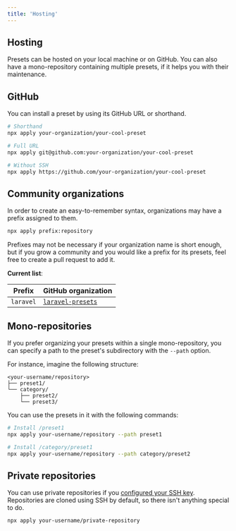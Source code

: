 ```yaml
---
title: 'Hosting'
---
```


## Hosting

Presets can be hosted on your local machine or on GitHub. You can also have a mono-repository containing multiple presets, if it helps you with their maintenance.

## GitHub

You can install a preset by using its GitHub URL or shorthand.

```bash
# Shorthand
npx apply your-organization/your-cool-preset

# Full URL
npx apply git@github.com:your-organization/your-cool-preset

# Without SSH
npx apply https://github.com/your-organization/your-cool-preset
```

## Community organizations

In order to create an easy-to-remember syntax, organizations may have a prefix assigned to them.

```bash
npx apply prefix:repository
```

Prefixes may not be necessary if your organization name is short enough, but if you grow a community and you would like a prefix for its presets, feel free to create a pull request to add it.

**Current list**:

| Prefix    | GitHub organization                                     |
| --------- | ------------------------------------------------------- |
| `laravel` | [`laravel-presets`](https://github.com/laravel-presets) |

## Mono-repositories

If you prefer organizing your presets within a single mono-repository, you can specify a path to the preset's subdirectory with the `--path` option.

For instance, imagine the following structure:

```
<your-username/repository>
├── preset1/
└── category/
    ├── preset2/
    └── preset3/
```

You can use the presets in it with the following commands:

```bash
# Install /preset1
npx apply your-username/repository --path preset1

# Install /category/preset1
npx apply your-username/repository --path category/preset2
```

## Private repositories

You can use private repositories if you [configured your SSH key](https://docs.github.com/en/github/authenticating-to-github/adding-a-new-ssh-key-to-your-github-account). Repositories are cloned using SSH by default, so there isn't anything special to do.

```bash
npx apply your-username/private-repository
```
